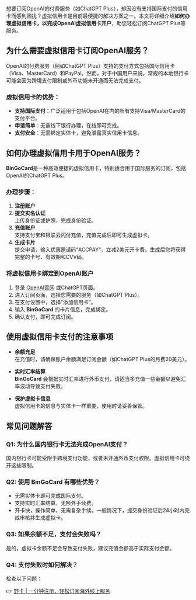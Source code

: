想要订阅OpenAI的付费服务（如ChatGPT Plus），却因没有支持国际支付的信用卡而感到困扰？虚拟信用卡是目前最便捷的解决方案之一。本文将详细介绍**如何办理虚拟信用卡，以完成OpenAI虚拟信用卡开户**，助您轻松订阅ChatGPT Plus等服务。

## 为什么需要虚拟信用卡订阅OpenAI服务？

OpenAI的付费服务（例如ChatGPT Plus）支持的支付方式包括国际信用卡（Visa、MasterCard）和PayPal。然而，对于中国用户来说，常规的本地银行卡可能会因为跨境支付限制或外币功能未开通而无法完成支付。

### 虚拟信用卡的优势：

- **支持国际支付**：广泛适用于包括OpenAI在内的所有支持Visa/MasterCard的支付平台。
- **申请简单**：无需线下银行办理，在线即可完成。
- **支付安全**：无需绑定实体卡，避免泄露真实信用卡信息。

## 如何办理虚拟信用卡用于OpenAI服务？

**BinGoCard**是一种高效便捷的虚拟信用卡，特别适合用于国际服务的订阅，包括OpenAI的ChatGPT Plus。

### 办理步骤：

1. **注册账户**
2. **提交实名认证**  
   上传身份证或护照，完成身份验证。
3. **充值账户**  
   支持支付宝和银联云闪付充值，充值完成后即可生成虚拟卡。
4. **生成卡片**  
   提交申请，输入优惠邀请码“ACCPAY”，立减2美元开卡费。生成后您将获得完整的卡号、有效期和CVV码。

### 将虚拟信用卡绑定到OpenAI账户

1. 登录 [OpenAI官网](https://platform.openai.com/) 或ChatGPT页面。
2. 进入订阅页面，选择您需要的服务（如ChatGPT Plus）。
3. 在支付设置中，选择“添加信用卡”。
4. 输入 **BinGoCard** 的卡片信息，完成绑定。
5. 确认支付，即可完成订阅。

## 使用虚拟信用卡支付的注意事项

- **余额充足**  
  在充值时，请确保账户余额满足订阅金额（如ChatGPT Plus的月费20美元）。
  
- **实时汇率结算**  
  **BinGoCard** 会根据实时汇率进行外币支付，请适当多充值一些金额以避免汇率波动导致支付失败。
  
- **保护虚拟卡信息**  
  虚拟信用卡的信息与实体卡一样重要，使用时请妥善保管。

## 常见问题解答

### Q1: 为什么国内银行卡无法完成OpenAI支付？

国内银行卡可能受限于跨境支付功能，或者未开通外币支付权限。虚拟信用卡可绕开这些限制。

### Q2: 使用 **BinGoCard** 有哪些优势？

- 无需实体卡即可完成国际支付。
- 支持实时汇率结算，无额外手续费。
- 开卡快，操作简单，无需复杂手续。一般情况下，提交身份验证后24小时内完成审核并生成虚拟卡。

### Q3: 如果余额不足，支付会失败吗？

是的，虚拟卡余额不足会导致支付失败，建议充值金额高于实际支付金额。

### Q4: 支付失败时如何解决？

检查以下问题：

👉 [野卡 | 一分钟注册，轻松订阅海外线上服务](https://bit.ly/bewildcard)
